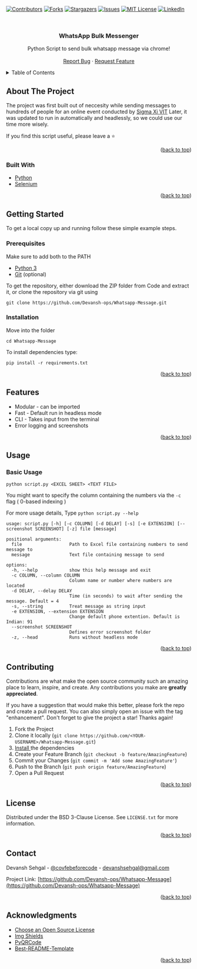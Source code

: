 <div id="top"></div>

[![Contributors][contributors-shield]][contributors-url]
[![Forks][forks-shield]][forks-url]
[![Stargazers][stars-shield]][stars-url]
[![Issues][issues-shield]][issues-url]
[![MIT License][license-shield]][license-url]
[![LinkedIn][linkedin-shield]][linkedin-url]

<br />
<div align="center">
  <!-- <a href="https://github.com/Devansh-ops/Whatsapp-Message/">
    <img src="images/logo.png" alt="Logo" width="80" height="80">
  </a> -->

  <h3 align="center">WhatsApp Bulk Messenger</h3>

  <p align="center">
    Python Script to send bulk whatsapp message via chrome!
    <!-- <br />
    <a href="https://github.com/Devansh-ops/Whatsapp-Message"><strong>Explore the docs »</strong></a> -->
    <br />
    <br />
    <!-- <a href="https://github.com/Devansh-ops/Whatsapp-Message">View Demo</a>
    · -->
    <a href="https://github.com/Devansh-ops/Whatsapp-Message/issues">Report Bug</a>
    ·
    <a href="https://github.com/Devansh-ops/Whatsapp-Message/issues">Request Feature</a>
  </p>
</div>

<details>
  <summary>Table of Contents</summary>
  <ol>
    <li>
      <a href="#about-the-project">About The Project</a>
      <ul>
        <li><a href="#built-with">Built With</a></li>
      </ul>
    </li>
    <li>
      <a href="#getting-started">Getting Started</a>
      <ul>
        <li><a href="#prerequisites">Prerequisites</a></li>
        <li><a href="#installation">Installation</a></li>
      </ul>
    </li>
    <li><a href="#features">Features</a></li>
    <li><a href="#usage">Usage</a></li>
    <li><a href="#contributing">Contributing</a></li>
    <li><a href="#license">License</a></li>
    <li><a href="#contact">Contact</a></li>
    <li><a href="#acknowledgments">Acknowledgments</a></li>
  </ol>
</details>

## About The Project

The project was first built out of neccesity while sending messages to hundreds of people for an online event conducted by [Sigma Xi VIT](https://github.com/SIGMA-XI-VIT)
Later, it was updated to run in automatically and headlessly, so we could use our time more wisely.

If you find this script useful, please leave a ⭐
<!-- [![Product Name Screen Shot][product-screenshot]](https://example.com) -->

<p align="right">(<a href="#top">back to top</a>)</p>

### Built With

* [Python](https://www.python.org/)
* [Selenium](https://selenium.dev/)

<p align="right">(<a href="#top">back to top</a>)</p>

## Getting Started

To get a local copy up and running follow these simple example steps.

### Prerequisites
Make sure to add both to the PATH
* [Python 3](https://www.python.org/downloads/) 
* [Git](https://git-scm.com/downloads) (optional) 

To get the repository, either download the ZIP folder from Code and extract it, or clone the repository via git using

`git clone https://github.com/Devansh-ops/Whatsapp-Message.git`
### Installation

Move into the folder

`cd Whatsapp-Message`

To install dependencies type:

`pip install -r requirements.txt`

<p align="right">(<a href="#top">back to top</a>)</p>

## Features
- Modular - can be imported
- Fast - Default run in headless mode
- CLI - Takes input from the terminal 
- Error logging and screenshots

<p align="right">(<a href="#top">back to top</a>)</p>

<!-- USAGE EXAMPLES -->
## Usage
<!-- 
_For more examples, please refer to the [Documentation](https://example.com)_ -->

### Basic Usage
`python script.py <EXCEL SHEET> <TEXT FILE>`

You might want to specify the column containing the numbers via the `-c` flag ( 0-based indexing )

For more usage details, Type `python script.py --help`

```
usage: script.py [-h] [-c COLUMN] [-d DELAY] [-s] [-e EXTENSION] [--screenshot SCREENSHOT] [-z] file [message]

positional arguments:
  file                  Path to Excel file containing numbers to send message to
  message               Text file containing message to send

options:
  -h, --help            show this help message and exit
  -c COLUMN, --column COLUMN
                        Column name or number where numbers are located
  -d DELAY, --delay DELAY
                        Time (in seconds) to wait after sending the message. Default = 4
  -s, --string          Treat message as string input
  -e EXTENSION, --extension EXTENSION
                        Change default phone extention. Default is Indian: 91
  --screenshot SCREENSHOT
                        Defines error screenshot folder
  -z, --head            Runs without headless mode
```
<p align="right">(<a href="#top">back to top</a>)</p>

<!-- CONTRIBUTING -->
## Contributing

Contributions are what make the open source community such an amazing place to learn, inspire, and create. Any contributions you make are **greatly appreciated**.

If you have a suggestion that would make this better, please fork the repo and create a pull request. You can also simply open an issue with the tag "enhancement".
Don't forget to give the project a star! Thanks again!

1. Fork the Project
2. Clone it locally (`git clone https://github.com/<YOUR-USERNAME>/Whatsapp-Message.git`)
2. <a href="#installation"> Install </a> the dependencies
4. Create your Feature Branch (`git checkout -b feature/AmazingFeature`)
3. Commit your Changes (`git commit -m 'Add some AmazingFeature'`)
4. Push to the Branch (`git push origin feature/AmazingFeature`)
5. Open a Pull Request

<p align="right">(<a href="#top">back to top</a>)</p>

<!-- LICENSE -->
## License

Distributed under the BSD 3-Clause License. See `LICENSE.txt` for more information.

<p align="right">(<a href="#top">back to top</a>)</p>



<!-- CONTACT -->
## Contact

Devansh Sehgal - [@covfebeforecode](https://twitter.com/covfebeforecode) - devanshsehgal@gmail.com

Project Link: [https://github.com/Devansh-ops/Whatsapp-Message](https://github.com/Devansh-ops/Whatsapp-Message)

<p align="right">(<a href="#top">back to top</a>)</p>



<!-- ACKNOWLEDGMENTS -->
## Acknowledgments

* [Choose an Open Source License](https://choosealicense.com)
* [Img Shields](https://shields.io)
* [PyQRCode](https://pypi.org/project/PyQRCode/)
* [Best-README-Template](https://github.com/othneildrew/Best-README-Template)

<p align="right">(<a href="#top">back to top</a>)</p>

[contributors-shield]: https://img.shields.io/github/contributors/Devansh-ops/Whatsapp-Message.svg?style=for-the-badge
[contributors-url]: https://github.com/Devansh-ops/Whatsapp-Message/graphs/contributors
[forks-shield]: https://img.shields.io/github/forks/Devansh-ops/Whatsapp-Message.svg?style=for-the-badge
[forks-url]: https://github.com/Devansh-ops/Whatsapp-Message/network/members
[stars-shield]: https://img.shields.io/github/stars/Devansh-ops/Whatsapp-Message.svg?style=for-the-badge
[stars-url]: https://github.com/Devansh-ops/Whatsapp-Message/stargazers
[issues-shield]: https://img.shields.io/github/issues/Devansh-ops/Whatsapp-Message.svg?style=for-the-badge
[issues-url]: https://github.com/Devansh-ops/Whatsapp-Message/issues
[license-shield]: https://img.shields.io/github/license/Devansh-ops/Whatsapp-Message.svg?style=for-the-badge
[license-url]: https://github.com/Devansh-ops/Whatsapp-Message/blob/main/LICENSE
[linkedin-shield]: https://img.shields.io/badge/-LinkedIn-black.svg?style=for-the-badge&logo=linkedin&colorB=555
[linkedin-url]: https://www.linkedin.com/in/devansh-sehgal/
<!-- [product-screenshot]: images/screenshot.png -->
